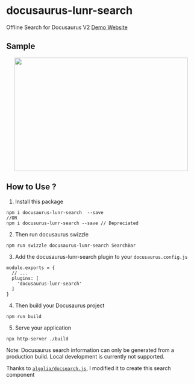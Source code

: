 # docusaurus-lunr-search
Offline Search for Docusaurus V2 
[Demo Website](https://lelouch77.github.io/docusaurus-lunr-search-demo/)

## Sample
<p align="center">
  <img width="460" height="300" src="https://raw.githubusercontent.com/lelouch77/docusaurus-lunr-search/master/assets/search-offline.png">
</p>

## How to Use ?
1. Install this package
```
npm i docusaurus-lunr-search  --save
//OR
npm i docusurus-lunr-search --save // Depreciated
```
2. Then run docusaurus swizzle
```
npm run swizzle docusaurus-lunr-search SearchBar
```
3. Add the docusaurus-lunr-search plugin to your `docusaurus.config.js`
```
module.exports = {
  // ...
  plugins: [
    'docusaurus-lunr-search'
  ]
}
```
4. Then build your Docusaurus project
```
npm run build
```
5. Serve your application
```
npx http-server ./build
```

Note: Docusaurus search information can only be generated from a production build. Local development is currently not supported.

Thanks to [`algolia/docsearch.js`](https://github.com/algolia/docsearch), I modified it to create this search component 
